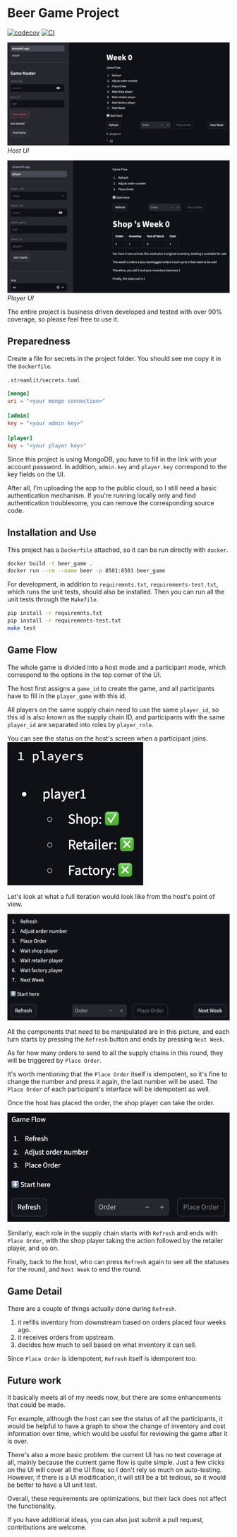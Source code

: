 # Beer Game Project

[![codecov](https://codecov.io/gh/wirelessr/beer_game/branch/main/graph/badge.svg?token=beer_game_token_here)](https://codecov.io/gh/wirelessr/beer_game)
[![CI](https://github.com/wirelessr/beer_game/actions/workflows/main.yml/badge.svg)](https://github.com/wirelessr/beer_game/actions/workflows/main.yml)

![Host UI](docs/host_ui.png)
_Host UI_

![Player UI](docs/player_ui.png)
_Player UI_

The entire project is business driven developed and tested with over 90% coverage, so please feel free to use it.

## Preparedness

Create a file for secrets in the project folder. You should see me copy it in the `Dockerfile`.

`.streamlit/secrets.toml`

```toml
[mongo]
uri = "<your mongo connection>"

[admin]
key = "<your admin key>"

[player]
key = "<your player key>"
```

Since this project is using MongoDB, you have to fill in the link with your account password. In addition, `admin.key` and `player.key` correspond to the key fields on the UI.

After all, I'm uploading the app to the public cloud, so I still need a basic authentication mechanism. If you're running locally only and find authentication troublesome, you can remove the corresponding source code.

## Installation and Use

This project has a `Dockerfile` attached, so it can be run directly with `docker`.

```bash
docker build -t beer_game .
docker run --rm --name beer -p 8501:8501 beer_game
```

For development, in addition to `requiremnts.txt`, `requirements-test.txt`, which runs the unit tests, should also be installed. Then you can run all the unit tests through the `Makefile`.

```bash
pip install -r requiremnts.txt
pip install -r requirements-test.txt
make test
```

## Game Flow

The whole game is divided into a host mode and a participant mode, which correspond to the options in the top corner of the UI.

The host first assigns a `game_id` to create the game, and all participants have to fill in the `player_game` with this id.

All players on the same supply chain need to use the same `player_id`, so this id is also known as the supply chain ID, and participants with the same `player_id` are separated into roles by `player_role`.

You can see the status on the host's screen when a participant joins.
![image](docs/join_stat.png)

Let's look at what a full iteration would look like from the host's point of view.

![image](docs/host_flow.png)

All the components that need to be manipulated are in this picture, and each turn starts by pressing the `Refresh` button and ends by pressing `Next Week`.

As for how many orders to send to all the supply chains in this round, they will be triggered by `Place Order`.

It's worth mentioning that the `Place Order` itself is idempotent, so it's fine to change the number and press it again, the last number will be used. The `Place Order` of each participant's interface will be idempotent as well.

Once the host has placed the order, the shop player can take the order.

![image](docs/player_flow.png)

Similarly, each role in the supply chain starts with `Refresh` and ends with `Place Order`, with the shop player taking the action followed by the retailer player, and so on.

Finally, back to the host, who can press `Refresh` again to see all the statuses for the round, and `Next Week` to end the round.

## Game Detail

There are a couple of things actually done during `Refresh`.

1. it refills inventory from downstream based on orders placed four weeks ago.
2. it receives orders from upstream.
3. decides how much to sell based on what inventory it can sell.

Since `Place Order` is idempotent, `Refresh` itself is idempotent too.

## Future work

It basically meets all of my needs now, but there are some enhancements that could be made.

For example, although the host can see the status of all the participants, it would be helpful to have a graph to show the change of inventory and cost information over time, which would be useful for reviewing the game after it is over.

There's also a more basic problem: the current UI has no test coverage at all, mainly because the current game flow is quite simple. Just a few clicks on the UI will cover all the UI flow, so I don't rely so much on auto-testing. However, if there is a UI modification, it will still be a bit tedious, so it would be better to have a UI unit test.

Overall, these requirements are optimizations, but their lack does not affect the functionality.

If you have additional ideas, you can also just submit a pull request, contributions are welcome.
